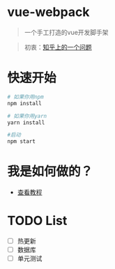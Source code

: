 # vue-webpack

> 一个手工打造的vue开发脚手架  

> 初衷：[知乎上的一个问题](https://www.zhihu.com/question/271622369 "知乎上的一个问题")

# 快速开始

```bash
# 如果你用npm
npm install

# 如果你用yarn
yarn install

#启动
npm start

```

# 我是如何做的？

- [查看教程](./doc/tutorial.md)

# TODO List

- [ ] 热更新
- [ ] 数据库  
- [ ] 单元测试  